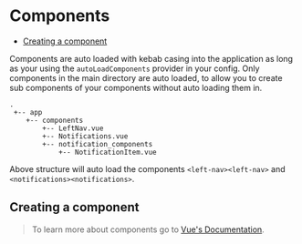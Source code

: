 # Components

* [Creating a component](#creating-a-component)

Components are auto loaded with kebab casing into the application as long as your using the `autoLoadComponents` provider in your config.
Only components in the main directory are auto loaded, to allow you to create sub components of your components without auto loading them in.

    .
     +-- app
        +-- components
            +-- LeftNav.vue
            +-- Notifications.vue
            +-- notification_components
                +-- NotificationItem.vue


Above structure will auto load the components `<left-nav><left-nav>` and `<notifications><notifications>`.

<a name="creating-a-component"></a>

## Creating a component

> To learn more about components go to [Vue's Documentation](https://vuejs.org/v2/guide/components.html).
